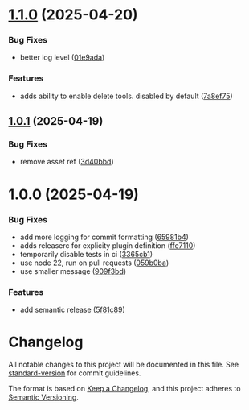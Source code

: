 # [1.1.0](https://github.com/smar-imran-khawaja/smar-mcp/compare/v1.0.1...v1.1.0) (2025-04-20)


### Bug Fixes

* better log level ([01e9ada](https://github.com/smar-imran-khawaja/smar-mcp/commit/01e9adaa006d68f35e25b37b790c916f5f2f9ba3))


### Features

* adds ability to enable delete tools. disabled by default ([7a8ef75](https://github.com/smar-imran-khawaja/smar-mcp/commit/7a8ef75e0af26fc57232470872ac21ab1973b080))

## [1.0.1](https://github.com/smar-imran-khawaja/smar-mcp/compare/v1.0.0...v1.0.1) (2025-04-19)


### Bug Fixes

* remove asset ref ([3d40bbd](https://github.com/smar-imran-khawaja/smar-mcp/commit/3d40bbd3d10ff8c4daa9404f99c5979d4dffc6cb))

# 1.0.0 (2025-04-19)


### Bug Fixes

* add more logging for commit formatting ([65981b4](https://github.com/smar-imran-khawaja/smar-mcp/commit/65981b4522f331554adda03c38bcd13b75f9e621))
* adds releaserc for explicity plugin definition ([ffe7110](https://github.com/smar-imran-khawaja/smar-mcp/commit/ffe7110d45913cab965f3b066425aa0b71356217))
* temporarily disable tests in ci ([3365cb1](https://github.com/smar-imran-khawaja/smar-mcp/commit/3365cb12f7ba9df95417cbbe8c70c627cabb0c82))
* use node 22, run on pull requests ([059b0ba](https://github.com/smar-imran-khawaja/smar-mcp/commit/059b0bae9edd87198024b89ae90f3639096b5463))
* use smaller message ([909f3bd](https://github.com/smar-imran-khawaja/smar-mcp/commit/909f3bd97803911a8b31ab0716f8512b9f569586))


### Features

*  add semantic release ([5f81c89](https://github.com/smar-imran-khawaja/smar-mcp/commit/5f81c89472d6ca09f48e6aa187b95e295cbc3887))

# Changelog

All notable changes to this project will be documented in this file. See [standard-version](https://github.com/conventional-changelog/standard-version) for commit guidelines.

The format is based on [Keep a Changelog](https://keepachangelog.com/en/1.0.0/),
and this project adheres to [Semantic Versioning](https://semver.org/spec/v2.0.0.html).
